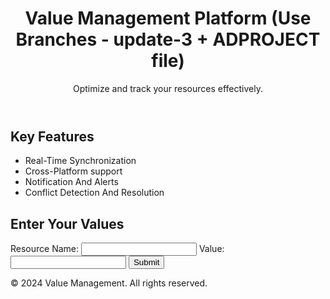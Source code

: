<!DOCTYPE html>
<html lang="en">
<head>
  <meta charset="UTF-8">
  <meta name="viewport" content="width=device-width, initial-scale=1.0">
  <title>Value Management</title>
  <link rel="stylesheet" href="style.css">
</head>
<body>
  <header>
    <h1>Value Management Platform (Use Branches - update-3  + ADPROJECT file)</h1>
    <p>Optimize and track your resources effectively.</p>
  </header>
  <main>
    <section>
      <h2>Key Features</h2>
      <ul>
        <li>Real-Time Synchronization</li>
        <li>Cross-Platform support</li>
        <li>Notification And Alerts</li>
        <li>Conflict Detection And Resolution</li>
      </ul>
    </section>
    <section>
      <h2>Enter Your Values</h2>
      <form id="valueForm">
        <label for="resource">Resource Name:</label>
        <input type="text" id="resource" name="resource" required>
        <label for="value">Value:</label>
        <input type="number" id="value" name="value" required>
        <button type="submit">Submit</button>
      </form>
      <div id="output"></div>
    </section>
  </main>
  <footer>
    <p>&copy; 2024 Value Management. All rights reserved.</p>
  </footer>
  <script src="script.js"></script>
</body>
</html>

